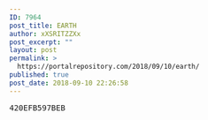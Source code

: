 ```yaml
---
ID: 7964
post_title: EARTH
author: xXSRITZZXx
post_excerpt: ""
layout: post
permalink: >
  https://portalrepository.com/2018/09/10/earth/
published: true
post_date: 2018-09-10 22:26:58
---
```

<pre>420EFB597BEB</pre>
